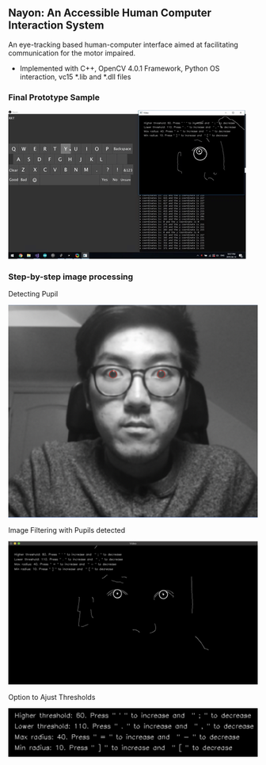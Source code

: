 <h2>Nayon: An Accessible Human Computer Interaction System</h2>
<p>
An eye-tracking based human-computer interface aimed at facilitating communication for the motor impaired.
</p>
<p1>

- Implemented with C++, OpenCV 4.0.1 Framework, Python OS interaction, vc15 *.lib and *.dll files
</p1>

<h3> Final Prototype Sample </h3>

![Prototype Sample Gif](/Images/nayon.gif)

<h3> Step-by-step image processing </h3>
<p>
Detecting Pupil
</p>

![Detecting Pupils](/Images/detecting_pupils.png)

<p> 
Image Filtering with Pupils detected 
</p>

![Image Filtering with Pupils detected](/Images/image_filtering_coord.png)

<p> 
Option to Ajust Thresholds
</p>

![Ajusting Threshold options](/Images/adjusting_thresholds.png)




